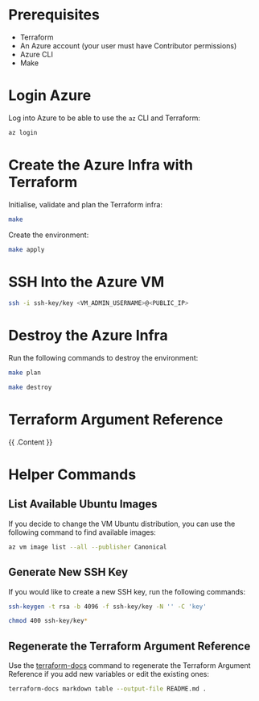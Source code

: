 # Prerequisites

- Terraform
- An Azure account (your user must have Contributor permissions)
- Azure CLI
- Make

# Login Azure

Log into Azure to be able to use the `az` CLI and Terraform:

```bash
az login
```

# Create the Azure Infra with Terraform

Initialise, validate and plan the Terraform infra:

```bash
make
```

Create the environment:

```bash
make apply
```

# SSH Into the Azure VM

```bash
ssh -i ssh-key/key <VM_ADMIN_USERNAME>@<PUBLIC_IP>
```

# Destroy the Azure Infra

Run the following commands to destroy the environment:

```bash
make plan

make destroy
```

# Terraform Argument Reference

<!-- BEGIN_TF_DOCS -->
{{ .Content }}
<!-- END_TF_DOCS -->

# Helper Commands

## List Available Ubuntu Images

If you decide to change the VM Ubuntu distribution, you can use the following command to find available images:

```bash
az vm image list --all --publisher Canonical
```

## Generate New SSH Key

If you would like to create a new SSH key, run the following commands:

```bash
ssh-keygen -t rsa -b 4096 -f ssh-key/key -N '' -C 'key'

chmod 400 ssh-key/key*
```

## Regenerate the Terraform Argument Reference

Use the [terraform-docs](https://terraform-docs.io/how-to/insert-output-to-file/) command to regenerate the Terraform Argument Reference if you add new variables or edit the existing ones:

```bash
terraform-docs markdown table --output-file README.md .
```
